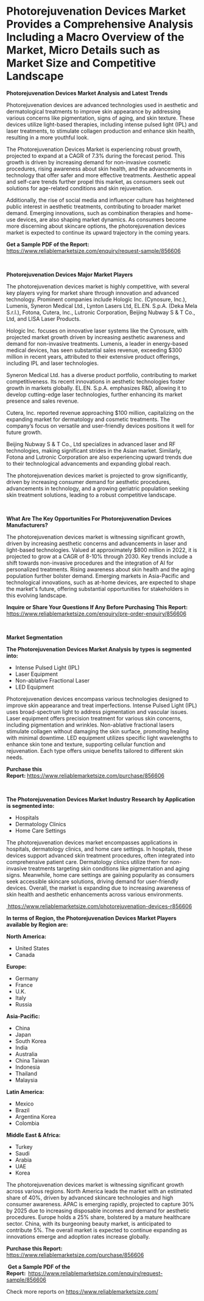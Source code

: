 <p><h1>Photorejuvenation Devices Market Provides a Comprehensive Analysis Including a Macro Overview of the Market, Micro Details such as Market Size and Competitive Landscape</h1></p><p><strong>Photorejuvenation Devices Market Analysis and Latest Trends</strong></p>
<p><p>Photorejuvenation devices are advanced technologies used in aesthetic and dermatological treatments to improve skin appearance by addressing various concerns like pigmentation, signs of aging, and skin texture. These devices utilize light-based therapies, including intense pulsed light (IPL) and laser treatments, to stimulate collagen production and enhance skin health, resulting in a more youthful look.</p><p>The Photorejuvenation Devices Market is experiencing robust growth, projected to expand at a CAGR of 7.3% during the forecast period. This growth is driven by increasing demand for non-invasive cosmetic procedures, rising awareness about skin health, and the advancements in technology that offer safer and more effective treatments. Aesthetic appeal and self-care trends further propel this market, as consumers seek out solutions for age-related conditions and skin rejuvenation. </p><p>Additionally, the rise of social media and influencer culture has heightened public interest in aesthetic treatments, contributing to broader market demand. Emerging innovations, such as combination therapies and home-use devices, are also shaping market dynamics. As consumers become more discerning about skincare options, the photorejuvenation devices market is expected to continue its upward trajectory in the coming years.</p></p>
<p><strong>Get a Sample PDF of the Report:&nbsp;</strong> <a href="https://www.reliablemarketsize.com/enquiry/request-sample/856606?utm_campaign=3053&utm_medium=2&utm_source=Github&utm_content=ia&utm_term=03032025&utm_id=photorejuvenation-devices">https://www.reliablemarketsize.com/enquiry/request-sample/856606</a></p>
<p>&nbsp;</p>
<p><strong>Photorejuvenation Devices Major Market Players</strong></p>
<p><p>The photorejuvenation devices market is highly competitive, with several key players vying for market share through innovation and advanced technology. Prominent companies include Hologic Inc. (Cynosure, Inc.), Lumenis, Syneron Medical Ltd., Lynton Lasers Ltd, EL.EN. S.p.A. (Deka Mela S.r.l.), Fotona, Cutera, Inc., Lutronic Corporation, Beijing Nubway S & T Co., Ltd, and LISA Laser Products.</p><p>Hologic Inc. focuses on innovative laser systems like the Cynosure, with projected market growth driven by increasing aesthetic awareness and demand for non-invasive treatments. Lumenis, a leader in energy-based medical devices, has seen substantial sales revenue, exceeding $300 million in recent years, attributed to their extensive product offerings, including IPL and laser technologies.</p><p>Syneron Medical Ltd. has a diverse product portfolio, contributing to market competitiveness. Its recent innovations in aesthetic technologies foster growth in markets globally. EL.EN. S.p.A. emphasizes R&D, allowing it to develop cutting-edge laser technologies, further enhancing its market presence and sales revenue.</p><p>Cutera, Inc. reported revenue approaching $100 million, capitalizing on the expanding market for dermatology and cosmetic treatments. The company’s focus on versatile and user-friendly devices positions it well for future growth.</p><p>Beijing Nubway S & T Co., Ltd specializes in advanced laser and RF technologies, making significant strides in the Asian market. Similarly, Fotona and Lutronic Corporation are also experiencing upward trends due to their technological advancements and expanding global reach.</p><p>The photorejuvenation devices market is projected to grow significantly, driven by increasing consumer demand for aesthetic procedures, advancements in technology, and a growing geriatric population seeking skin treatment solutions, leading to a robust competitive landscape.</p></p>
<p>&nbsp;</p>
<p><strong>What Are The Key Opportunities For Photorejuvenation Devices Manufacturers?</strong></p>
<p><p>The photorejuvenation devices market is witnessing significant growth, driven by increasing aesthetic concerns and advancements in laser and light-based technologies. Valued at approximately $800 million in 2022, it is projected to grow at a CAGR of 8-10% through 2030. Key trends include a shift towards non-invasive procedures and the integration of AI for personalized treatments. Rising awareness about skin health and the aging population further bolster demand. Emerging markets in Asia-Pacific and technological innovations, such as at-home devices, are expected to shape the market's future, offering substantial opportunities for stakeholders in this evolving landscape.</p></p>
<p><strong>Inquire or Share Your Questions If Any Before Purchasing This Report:</strong> <a href="https://www.reliablemarketsize.com/enquiry/pre-order-enquiry/856606?utm_campaign=3053&utm_medium=2&utm_source=Github&utm_content=ia&utm_term=03032025&utm_id=photorejuvenation-devices">https://www.reliablemarketsize.com/enquiry/pre-order-enquiry/856606</a></p>
<p>&nbsp;</p>
<p><strong>Market Segmentation</strong></p>
<p><strong>The Photorejuvenation Devices Market Analysis by types is segmented into:</strong></p>
<p><ul><li>Intense Pulsed Light (IPL)</li><li>Laser Equipment</li><li>Non-ablative Fractional Laser</li><li>LED Equipment</li></ul></p>
<p><p>Photorejuvenation devices encompass various technologies designed to improve skin appearance and treat imperfections. Intense Pulsed Light (IPL) uses broad-spectrum light to address pigmentation and vascular issues. Laser equipment offers precision treatment for various skin concerns, including pigmentation and wrinkles. Non-ablative fractional lasers stimulate collagen without damaging the skin surface, promoting healing with minimal downtime. LED equipment utilizes specific light wavelengths to enhance skin tone and texture, supporting cellular function and rejuvenation. Each type offers unique benefits tailored to different skin needs.</p></p>
<p><strong>Purchase this Report:&nbsp;</strong><a href="https://www.reliablemarketsize.com/purchase/856606?utm_campaign=3053&utm_medium=2&utm_source=Github&utm_content=ia&utm_term=03032025&utm_id=photorejuvenation-devices">https://www.reliablemarketsize.com/purchase/856606</a></p>
<p>&nbsp;</p>
<p><strong>The Photorejuvenation Devices Market Industry Research by Application is segmented into:</strong></p>
<p><ul><li>Hospitals</li><li>Dermatology Clinics</li><li>Home Care Settings</li></ul></p>
<p><p>The photorejuvenation devices market encompasses applications in hospitals, dermatology clinics, and home care settings. In hospitals, these devices support advanced skin treatment procedures, often integrated into comprehensive patient care. Dermatology clinics utilize them for non-invasive treatments targeting skin conditions like pigmentation and aging signs. Meanwhile, home care settings are gaining popularity as consumers seek accessible skincare solutions, driving demand for user-friendly devices. Overall, the market is expanding due to increasing awareness of skin health and aesthetic enhancements across various environments.</p></p>
<p><a href="https://www.reliablemarketsize.com/photorejuvenation-devices-r856606?utm_campaign=3053&utm_medium=2&utm_source=Github&utm_content=ia&utm_term=03032025&utm_id=photorejuvenation-devices">&nbsp;https://www.reliablemarketsize.com/photorejuvenation-devices-r856606</a></p>
<p><strong>In terms of Region, the Photorejuvenation Devices Market Players available by Region are:</strong></p>
<p>
    <p> <strong> North America: </strong>
        <ul>
            <li>United States</li>
            <li>Canada</li>
        </ul>
        </p> 
    <p> <strong> Europe: </strong>
        <ul>
            <li>Germany</li>
            <li>France</li>
            <li>U.K.</li>
            <li>Italy</li>
            <li>Russia</li>
        </ul>
        </p> 
    <p> <strong> Asia-Pacific: </strong>
        <ul>
            <li>China</li>
            <li>Japan</li>
            <li>South Korea</li>
            <li>India</li>
            <li>Australia</li>
            <li>China Taiwan</li>
            <li>Indonesia</li>
            <li>Thailand</li>
            <li>Malaysia</li>
        </ul>
        </p> 
    <p> <strong> Latin America: </strong>
        <ul>
            <li>Mexico</li>
            <li>Brazil</li>
            <li>Argentina Korea</li>
            <li>Colombia</li>
        </ul>
        </p> 
    <p> <strong> Middle East & Africa: </strong>
        <ul>
            <li>Turkey</li>
            <li>Saudi</li>
            <li>Arabia</li>
            <li>UAE</li>
            <li>Korea</li>
        </ul>
    </p>
    </p>
<p><p>The photorejuvenation devices market is witnessing significant growth across various regions. North America leads the market with an estimated share of 40%, driven by advanced skincare technologies and high consumer awareness. APAC is emerging rapidly, projected to capture 30% by 2025 due to increasing disposable incomes and demand for aesthetic procedures. Europe holds a 25% share, bolstered by a mature healthcare sector. China, with its burgeoning beauty market, is anticipated to contribute 5%. The overall market is expected to continue expanding as innovations emerge and adoption rates increase globally.</p></p>
<p><strong>Purchase this Report: </strong><a href="https://www.reliablemarketsize.com/purchase/856606?utm_campaign=3053&utm_medium=2&utm_source=Github&utm_content=ia&utm_term=03032025&utm_id=photorejuvenation-devices">https://www.reliablemarketsize.com/purchase/856606</a></p>
<p>&nbsp;<strong>Get a Sample PDF of the Report:&nbsp;&nbsp;</strong><a href="https://www.reliablemarketsize.com/enquiry/request-sample/856606?utm_campaign=3053&utm_medium=2&utm_source=Github&utm_content=ia&utm_term=03032025&utm_id=photorejuvenation-devices">https://www.reliablemarketsize.com/enquiry/request-sample/856606</a></p>
<p><strong></strong></p>
<p>Check more reports on <a href="https://www.reliablemarketsize.com/?utm_campaign=3053&utm_medium=2&utm_source=Github&utm_content=ia&utm_term=03032025&utm_id=photorejuvenation-devices">https://www.reliablemarketsize.com/</a></p>